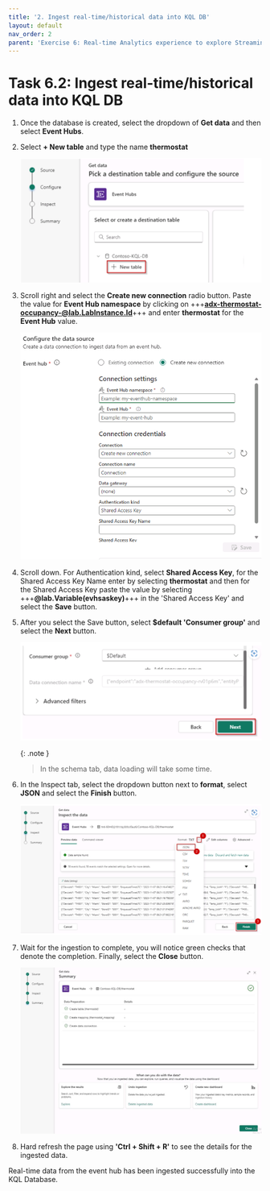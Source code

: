 ```yaml
---
title: '2. Ingest real-time/historical data into KQL DB'
layout: default
nav_order: 2
parent: 'Exercise 6: Real-time Analytics experience to explore Streaming data using KQL DB'
---
```


# Task 6.2: Ingest real-time/historical data into KQL DB

1. Once the database is created, select the dropdown of **Get data** and then select **Event Hubs**.

2. Select **+ New table** and type the name **thermostat**

    ![task-5.2.2.png](../media/instructions240153/task-5.2.2.png)

3. Scroll right and select the **Create new connection** radio button. Paste the value for **Event Hub namespace** by clicking on +++**adx-thermostat-occupancy-@lab.LabInstance.Id**+++ and enter **thermostat** for the **Event Hub** value.

	![3so5uj54.png](../media/instructions249094/3so5uj54.png)

4. Scroll down. For Authentication kind, select **Shared Access Key**, for the Shared Access Key Name enter by selecting **thermostat** and then for the Shared Access Key paste the value by selecting +++**@lab.Variable(evhsaskey)**+++ in the 'Shared Access Key' and select the **Save** button.

5. After you select the Save button, select **$default 'Consumer group'** and select the **Next** button.

	![task-5.2.5-5.png](../media/instructions240153/task-5.2.5-5.png)

	{: .note }
	> In the schema tab, data loading will take some time.

6. In the Inspect tab, select the dropdown button next to **format**, select **JSON** and select the **Finish** button.

    ![task-5.2.10.png](../media/instructions240153/task-5.2.10.png)

7. Wait for the ingestion to complete, you will notice green checks that denote the completion. Finally, select the **Close** button.

	![i6p8f9yw.jpg](../media/instructions249094/i6p8f9yw.jpg)

8. Hard refresh the page using **'Ctrl + Shift + R'** to see the details for the ingested data.
	
Real-time data from the event hub has been ingested successfully into the KQL Database.
